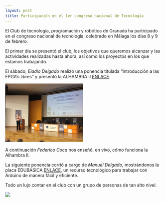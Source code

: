 ```yaml
---
layout: post
title: Participación en el 1er congreso nacional de Tecnología
---
```


El Club de tecnología, programación y robótica de Granada ha participado en el congreso nacional de tecnología, celebrado en Málaga los días 8 y 9 de febrero.

El primer día se presentó el club, los objetivos que queremos alcanzar y las actividades realizadas hasta ahora, así como los proyectos en los que estamos trabajando.

El sábado, *Eladio Delgado* realizó una ponencia titulada “Introducción a las FPGA’s libres” y presentó la ALHAMBRA II [ENLACE](https://alhambrabits.com/). 

<img src="https://github.com/clubroboticagranada/clubroboticagranada.github.io/blob/master/images/eladio.JPG" width="250" />






A continuación *Federico Coca* nos enseñó, en vivo, cómo funciona la Alhambra II.

La siguiente ponencia corrió a cargo de *Manuel Delgado*, mostrándonos la placa EDUBÁSICA [ENLACE](http://www.practicasconarduino.com/edubasica), un recurso tecnológico para trabajar con Arduino de manera fácil y eficiente.

Todo un lujo contar en el club con un grupo de personas de tan alto nivel.




<img src="http://clubroboticagranada.github.io/images/impresion_3d.jpg" width="250" />


